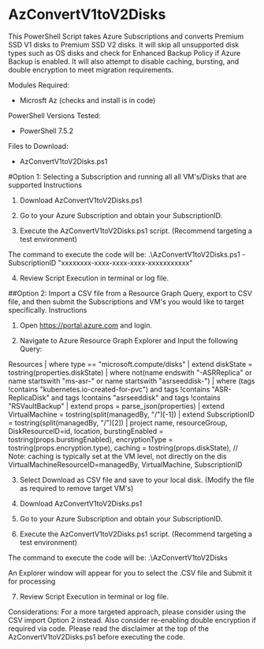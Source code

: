 # AzConvertV1toV2Disks
 
This PowerShell Script takes Azure Subscriptions and converts Premium SSD V1 disks to Premium SSD V2 disks. It will skip all unsupported disk types such as OS disks and check for Enhanced Backup Policy if Azure Backup is enabled. It will also attempt to disable caching, bursting, and double encryption to meet migration requirements.

Modules Required:
* Microsft Az (checks and install is in code)

PowerShell Versions Tested:
* PowerShell 7.5.2

Files to Download:
* AzConvertV1toV2Disks.ps1

#Option 1: Selecting a Subscription and running all all VM's/Disks that are supported
Instructions
1. Download AzConvertV1toV2Disks.ps1

2. Go to your Azure Subscription and obtain your SubscriptionID.

3. Execute the AzConvertV1toV2Disks.ps1 script. (Recommend targeting a test environment)

The command to execute the code will be: 
.\AzConvertV1toV2Disks.ps1 -SubscriptionID "xxxxxxxx-xxxx-xxxx-xxxx-xxxxxxxxxxx"

4. Review Script Execution in terminal or log file.


##Option 2: Import a CSV file from a Resource Graph Query, export to CSV file, and then submit the Subscriptions and VM's you would like to target specifically.
Instructions
1. Open https://portal.azure.com and login.

2. Navigate to Azure Resource Graph Explorer and Input the following Query:

Resources
| where type == "microsoft.compute/disks"
| extend diskState = tostring(properties.diskState)
| where not(name endswith "-ASRReplica" or name startswith "ms-asr-" or name startswith "asrseeddisk-")
| where (tags !contains "kubernetes.io-created-for-pvc") and tags !contains "ASR-ReplicaDisk" and tags !contains "asrseeddisk" and tags !contains "RSVaultBackup"
| extend props = parse_json(properties)
| extend VirtualMachine = tostring(split(managedBy, "/")[-1])
| extend SubscriptionID = tostring(split(managedBy, "/")[2])
| project
   name,
   resourceGroup,
   DiskResourceID=id,
   location,
   burstingEnabled = tostring(props.burstingEnabled),
   encryptionType = tostring(props.encryption.type),
   caching = tostring(props.diskState), // Note: caching is typically set at the VM level, not directly on the dis
   VirtualMachineResourceID=managedBy,
   VirtualMachine,
   SubscriptionID
   
3. Select Download as CSV file and save to your local disk. (Modify the file as required to remove target VM's)

4. Download AzConvertV1toV2Disks.ps1

5. Go to your Azure Subscription and obtain your SubscriptionID.

6. Execute the AzConvertV1toV2Disks.ps1 script. (Recommend targeting a test environment)

The command to execute the code will be: 
.\AzConvertV1toV2Disks

An Explorer window will appear for you to select the .CSV file and Submit it for processing

7. Review Script Execution in terminal or log file.

Considerations:
For a more targeted approach, please consider using the CSV import Option 2 instead. Also consider re-enabling double encryption if required via code. Please read the disclaimer at the top of the AzConvertV1toV2Disks.ps1 before executing the code.
